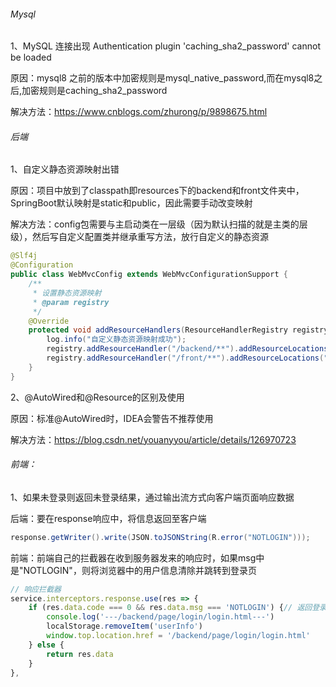 ###### Mysql

1、MySQL 连接出现 Authentication plugin 'caching_sha2_password' cannot be loaded

原因：mysql8 之前的版本中加密规则是mysql_native_password,而在mysql8之后,加密规则是caching_sha2_password

解决方法：https://www.cnblogs.com/zhurong/p/9898675.html



###### 后端

1、自定义静态资源映射出错

原因：项目中放到了classpath即resources下的backend和front文件夹中，SpringBoot默认映射是static和public，因此需要手动改变映射

解决方法：config包需要与主启动类在一层级（因为默认扫描的就是主类的层级），然后写自定义配置类并继承重写方法，放行自定义的静态资源

```java
@Slf4j
@Configuration
public class WebMvcConfig extends WebMvcConfigurationSupport {
    /**
     * 设置静态资源映射
     * @param registry
     */
    @Override
    protected void addResourceHandlers(ResourceHandlerRegistry registry) {
        log.info("自定义静态资源映射成功");
        registry.addResourceHandler("/backend/**").addResourceLocations("classpath:/backend/");//放行的静态资源
        registry.addResourceHandler("/front/**").addResourceLocations("classpath:/front/");
    }
}
```

2、@AutoWired和@Resource的区别及使用

原因：标准@AutoWired时，IDEA会警告不推荐使用

解决方法：https://blog.csdn.net/youanyyou/article/details/126970723



###### 前端：

1、如果未登录则返回未登录结果，通过输出流方式向客户端页面响应数据

后端：要在response响应中，将信息返回至客户端

```java
response.getWriter().write(JSON.toJSONString(R.error("NOTLOGIN")));
```

前端：前端自己的拦截器在收到服务器发来的响应时，如果msg中是"NOTLOGIN"，则将浏览器中的用户信息清除并跳转到登录页

```js
// 响应拦截器
service.interceptors.response.use(res => {
    if (res.data.code === 0 && res.data.msg === 'NOTLOGIN') {// 返回登录页面
        console.log('---/backend/page/login/login.html---')
        localStorage.removeItem('userInfo')
        window.top.location.href = '/backend/page/login/login.html'
    } else {
        return res.data
    }
},
```

